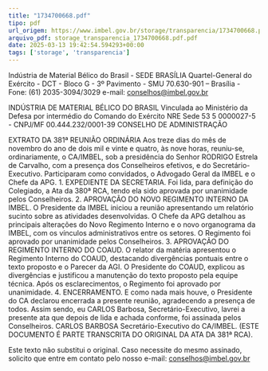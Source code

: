 ```yaml
---
title: "1734700668.pdf"
tipo: pdf
url_origem: https://www.imbel.gov.br/storage/transparencia/1734700668.pdf
arquivo_pdf: storage_transparencia_1734700668.pdf.pdf
date: 2025-03-13 19:42:54.594293+00:00
tags: ['storage', 'transparencia']
---
```


 
 
Indústria de Material Bélico do Brasil - SEDE BRASÍLIA 
Quartel-General do Exército - DCT - Bloco G - 3º Pavimento - SMU 
70.630-901 – Brasília - Fone: (61) 2035-3094/3029 e-mail: conselhos@imbel.gov.br 
 
 
INDÚSTRIA DE MATERIAL BÉLICO DO BRASIL 
Vinculada ao Ministério da Defesa por intermédio do 
Comando do Exército 
NRE Sede 53 5 0000027-5 - CNPJ/MF 00.444.232/0001-39 
CONSELHO DE ADMINISTRAÇÃO 
 
 
 
EXTRATO DA 381ª REUNIÃO ORDINÁRIA 
Aos treze dias do mês de novembro do ano de dois mil e vinte e quatro, às nove horas, 
reuniu-se, ordinariamente, o CA/IMBEL, sob a presidência do Senhor RODRIGO 
Estrela de Carvalho, com a presença dos Conselheiros efetivos, e do Secretário-
Executivo. Participaram como convidados, o Advogado Geral da IMBEL e o Chefe da 
APG. 1. EXPEDIENTE DA SECRETARIA. Foi lida, para definição do Colegiado, a Ata 
da 380ª RCA, tendo ela sido aprovada por unanimidade pelos Conselheiros. 2. 
APROVAÇÃO DO NOVO REGIMENTO INTERNO DA IMBEL. O Presidente da IMBEL 
iniciou a reunião apresentando um relatório sucinto sobre as atividades desenvolvidas. 
O Chefe da APG detalhou as principais alterações do Novo Regimento Interno e o novo 
organograma da IMBEL, com os vínculos administrativos entre os setores. O 
Regimento foi aprovado por unanimidade pelos Conselheiros. 3. APROVAÇÃO DO 
REGIMENTO INTERNO DO COAUD. O relator da matéria apresentou o Regimento 
Interno do COAUD, destacando divergências pontuais entre o texto proposto e o 
Parecer da AGI. O Presidente do COAUD, explicou as divergências e justificou a 
manutenção do texto proposto pela equipe técnica. Após os esclarecimentos, o 
Regimento foi aprovado por unanimidade. 4. ENCERRAMENTO. E como nada mais 
houve, o Presidente do CA declarou encerrada a presente reunião, agradecendo a 
presença de todos. Assim sendo, eu CARLOS Barbosa, Secretário-Executivo, lavrei a 
presente ata que depois de lida e achada conforme, foi assinada pelos Conselheiros. 
CARLOS BARBOSA Secretário-Executivo do CA/IMBEL. (ESTE DOCUMENTO É 
PARTE TRANSCRITA DO ORIGINAL DA ATA DA 381ª RCA).  
 
Este texto não substitui o original. Caso necessite do mesmo assinado, solicito que 
entre em contato pelo nosso e-mail: conselhos@imbel.gov.br 
 

